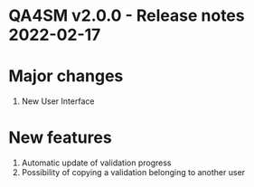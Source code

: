 QA4SM v2.0.0 - Release notes 2022-02-17
=======================================================

# Major changes

1. New User Interface

# New features

1. Automatic update of validation progress
2. Possibility of copying a validation belonging to another user
